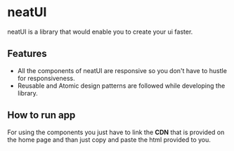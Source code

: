 # neatUI

neatUI is a library that would enable you to create your ui faster.

## Features

- All the components of neatUI are responsive so you don't have to hustle for responsiveness.
- Reusable and Atomic design patterns are followed while developing the library.

## How to run app

For using the components you just have to link the **CDN** that is provided on the home page and than just copy and paste the html provided to you.
